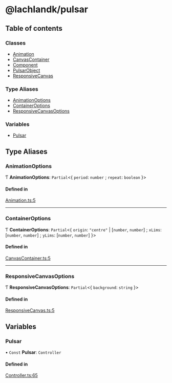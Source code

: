 # @lachlandk/pulsar

## Table of contents

### Classes

- [Animation](classes/Animation.md)
- [CanvasContainer](classes/CanvasContainer.md)
- [Component](classes/Component.md)
- [PulsarObject](classes/PulsarObject.md)
- [ResponsiveCanvas](classes/ResponsiveCanvas.md)

### Type Aliases

- [AnimationOptions](modules.md#animationoptions)
- [ContainerOptions](modules.md#containeroptions)
- [ResponsiveCanvasOptions](modules.md#responsivecanvasoptions)

### Variables

- [Pulsar](modules.md#pulsar)

## Type Aliases

### AnimationOptions

Ƭ **AnimationOptions**: `Partial`<{ `period`: `number` ; `repeat`: `boolean`  }\>

#### Defined in

[Animation.ts:5](https://github.com/lachlandk/pulsar/blob/b9d63d0/src/core/Animation.ts#L5)

___

### ContainerOptions

Ƭ **ContainerOptions**: `Partial`<{ `origin`: ``"centre"`` \| [`number`, `number`] ; `xLims`: [`number`, `number`] ; `yLims`: [`number`, `number`]  }\>

#### Defined in

[CanvasContainer.ts:5](https://github.com/lachlandk/pulsar/blob/b9d63d0/src/core/CanvasContainer.ts#L5)

___

### ResponsiveCanvasOptions

Ƭ **ResponsiveCanvasOptions**: `Partial`<{ `background`: `string`  }\>

#### Defined in

[ResponsiveCanvas.ts:5](https://github.com/lachlandk/pulsar/blob/b9d63d0/src/core/ResponsiveCanvas.ts#L5)

## Variables

### Pulsar

• `Const` **Pulsar**: `Controller`

#### Defined in

[Controller.ts:65](https://github.com/lachlandk/pulsar/blob/b9d63d0/src/core/Controller.ts#L65)
